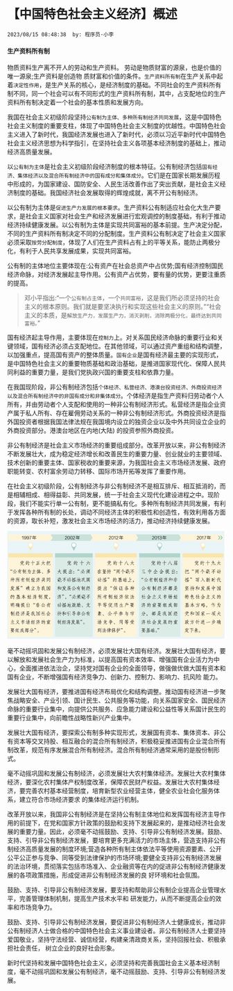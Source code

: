 # 【中国特色社会主义经济】概述

`2023/08/15 08:48:38  by: 程序员·小李`

#### 生产资料所有制

物质资料生产离不开人的劳动和生产资料。 劳动是物质财富的源泉，也是价值的唯一源泉;生产资料是创造物 质财富和价值的条件。`生产资料所有制`在生产关系中起着`决定性作用`，是生产关系的核心，是经济制度的基础。不同社会的生产资料所有制不同，同一个社会可以有不同形式的生产资料所有制，其中，占支配地位的生产资料所有制决定着一个社会的基本性质和发展方向。

我国在社会主义初级阶段坚持`公有制为主体、多种所有制经济共同发展`，这是中国特色社会主义制度的重要支柱，体现了中国特色社会主义制度的优越性。中国特色社会主义进入了新时代，我国经济发展也进入了新时代，必须以习近平新时代中国特色社会主义经济思想为科学指引，在坚持社会主义各项基本经济制度的基础上，推动经济高质量发展。

以`公有制为主体`是社会主义初级阶段经济制度的根本特征。公有制经济包括`国有经济、集体经济以及混合所有制经济中的国有成分和集体成分`。它们是在国家长期发展历程中形成的，为国家建设、国防安全、人民生活改善作出了突出贡献，是社会主义经济制度的基础。我国经济社会发展取得的辉煌成就，离不开公有制经济。

以公有制为主体是`促进生产力发展的根本要求`。生产资料公有制适应社会化大生产要求，是社会主义国家对社会生产和经济发展进行宏观调控的制度基础，有利于推动经济持续健康发展。以公有制为主体是实现共同富裕的基本前提。生产决定分配，不同的生产资料所有制决定不同的分配制度。生产资料公有制决定了社会主义国家必须采取`按劳分配制度`，体现了人们在生产资料占有上的平等关系，能防止两极分化，有利于人民共享发展成果，实现共同富裕。

公有制的主体地位主要体现在:公有资产在社会总资产中占优势;国有经济控制国民经济命脉，对经济发展起主导作用。公有资产占优势，要有量的优势，更要注重质的提高。

> 邓小平指出:“一个`公有制占主体`，一个`共同富裕`，这是我们所必须坚持的社会主义的根本原则。我们就是要坚决执行和实现这些社会主义的原则。”“社会主义的本质，是`解放生产力，发展生产力，消灭剥削，消除两极分化，最终达到共同富裕。`”

国有经济起主导作用，主要体现在`控制力`上。对关系国民经济命脉的重要行业和关键领域，国有经济必须占支配地位。在其他领域，可以通过资产重组和结构调整，以加强重点，提高国有资产的整体质量。`国有企业`是国有经济最主要的实现形式，是中国特色社会主义的重要物质基础和政治基础，是推进国家现代化、保障人民共同利益的重要力量，是我们党执政兴国的重要支柱和依靠力量。

在我国现阶段，非公有制经济包括`个体经济、私营经济、港澳台投资经济、外商投资经济以及混合所有制经济中的非国有成分和非集体成分`。个体经济是指生产资料归劳动者个人所有，并由劳动者个人支配和使用的一种非公有制经济形式。私营经济是指企业资产属于私人所有、存在雇佣劳动关系的一种非公有制经济形式。外商投资经济是指外国投资者根据我国法律法规在我国境内设立的独资企业以及中外共同设立企业的外商投资部分。港澳台地区在内地(大陆) 的投资参照外商投资。

非公有制经济是社会主义市场经济的重要组成部分。改革开放以来，非公有制经济不断发展壮大，成为稳定经济增长和改善民生的重要力量、创业就业的主要领域、技术创新的重要主体、国家税收的重要来源，为我国社会主义市场经济发展、政府职能转变、农村富余劳动力转移、国际市场开拓等发挥了重要作用。

在社会主义初级阶段，公有制经济与非公有制经济不是相互排斥、相互抵消的，而是相辅相成、相得益彰、共同发展，统一于社会主义现代化建设进程之中。现阶段，我们不能实行单一公有制，更不能搞私有化。多种所有制经济共同发展，有利于发挥各种所有制的长处，调动不同经济主体的积极性和创造性，有效利用各方面的资源，取长补短，激发社会主义市场经济的活力，推动经济持续健康发展。

![image](【中国特色社会主义经济】概述/2562ceb2-e273-4c4d-b999-4db5785e41cc.png)

毫不动摇巩固和发展公有制经济，必须发展壮大国有经济。发展壮大国有经济，要以解放和发展社会生产力为标准，以提高国有资本效率、增强国有企业活力为中心，全面推进依法治企，坚持党对国有企业的全面领导，做强做优做大国有资本和国有企业，不断增强国有经济竞争力、创新力、控制力、影响力、抗风险 能力。

发展壮大国有经济，要推进国有经济布局优化和结构调整。推动国有经济进一步聚焦战略安全、产业引领、国计民生、公共服务等功能，向关系国家安全、国民经济命脉的重要行业集中，向提供公共服务、应急能力建设和公益性等关系国计民生的重要行业集中，向前瞻性战略性新兴产业集中。

发展壮大国有经济，要探索公有制多种实现形式，发展国有资本、集体资本、非公有资本等交叉持股、相互融合的混合所有制经济，积极稳妥推进国有企业混合所有制改革，规范有序发展混合所有制经济。混合所有制经济通常采用的是股份制形式。

毫不动摇巩固和发展公有制经济，必须发展壮大农村集体经济。发展壮大农村集体经济，要深化农村集体产权制度改革，保障农民财产权益。发展壮大农村集体经济，要完善农村基本经营制度，培育新型农业经营主体，健全农业社会化服务体系，建立符合市场经济要求 的集体经济运行机制。

改革开放以来，我国非公有制经济是在坚持公有制主体地位和发挥国有经济主导作用的前提下，在党和国家方针政策的鼓励和支持下发展起来的，是推动经济社会发展的重要力量。因此，必须毫不动摇鼓励、支持、引导非公有制经济发展。鼓励、支持、引导非公有制经济发展，要培育更多充满活力的市场主体，营造支持非公有制经济高质量发展的制度环境;营造各种所有制主体依法平等使用资源要素、公开公平公正参与竞争、同等受到法律保护的市场环境;要健全支持非公有制经济发展的法治环境，贯彻落实包括市场准入、企业融资等在内的促进非公有制经济健康发展的各项政策措施，形成促进非公有制经济发展的良 好环境和社会氛围。

鼓励、支持、引导非公有制经济发展，要支持和帮助非公有制企业提高企业管理水平，完善管理体制机制，提高生产技术水平和 研发能力，从而不断提高企业的效率和市场竞争力。

鼓励、支持、引导非公有制经济发展，要促进非公有制经济人士健康成长，推动非公有制经济人士做合格的中国特色社会主义事业建设者。非公有制经济人士要坚持爱国敬业，坚持守法经营、诚信经营，构建亲清政商关系，坚持回报社会、积极承担社会责任， 树立企业的良好社会形象。

新时代坚持和发展中国特色社会主义，必须坚持和完善我国社会主义基本经济制度，毫不动摇巩固和发展公有制经济，毫不动摇鼓励、支持、引导非公有制经济发展。  